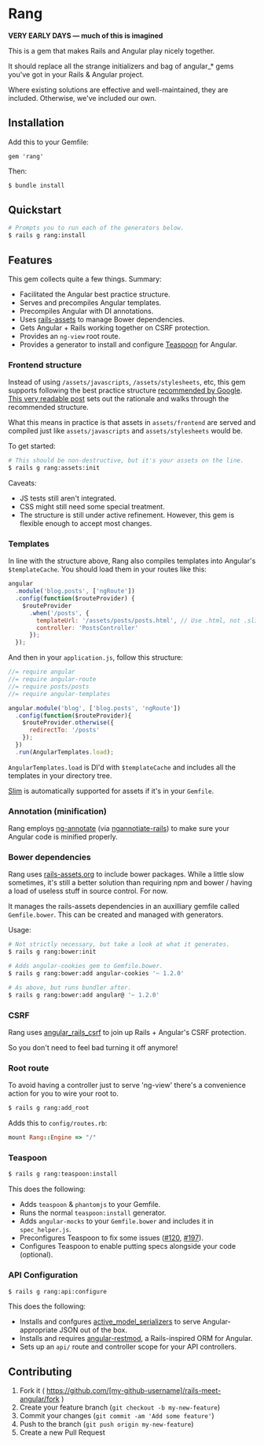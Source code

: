 # Rang

__VERY EARLY DAYS — much of this is imagined__

This is a gem that makes Rails and Angular play nicely together.

It should replace all the strange initializers and bag of angular_* gems you've
got in your Rails & Angular project.

Where existing solutions are effective and well-maintained, they are included.
Otherwise, we've included our own.

## Installation

Add this to your Gemfile:

`gem 'rang'`

Then:

```bash
$ bundle install
```

## Quickstart

```bash
# Prompts you to run each of the generators below.
$ rails g rang:install
```

## Features

This gem collects quite a few things. Summary:

* Facilitated the Angular best practice structure.
* Serves and precompiles Angular templates.
* Precompiles Angular with DI annotations.
* Uses [rails-assets](http://rails-assets.org) to manage Bower dependencies.
* Gets Angular + Rails working together on CSRF protection.
* Provides an `ng-view` root route.
* Provides a generator to install and configure [Teaspoon](https://github.com/modeset/teaspoon) for Angular.

### Frontend structure

Instead of using `/assets/javascripts`, `/assets/stylesheets`, etc, this gem
supports following the best practice structure [recommended by Google](https://docs.google.com/a/cultivatehq.com/document/d/1XXMvReO8-Awi1EZXAXS4PzDzdNvV6pGcuaF4Q9821Es/pub).
[This very readable post](https://github.com/yeoman/generator-angular/issues/109)
sets out the rationale and walks through the recommended structure.

What this means in practice is that assets in `assets/frontend` are served and
compiled just like `assets/javascripts` and `assets/stylesheets` would be.

To get started:

```bash
# This should be non-destructive, but it's your assets on the line.
$ rails g rang:assets:init
```

Caveats:

* JS tests still aren't integrated.
* CSS might still need some special treatment.
* The structure is still under active refinement. However, this gem is flexible
  enough to accept most changes.

### Templates

In line with the structure above, Rang also compiles templates into
Angular's `$templateCache`. You should load them in your routes like this:

```javascript
angular
  .module('blog.posts', ['ngRoute'])
  .config(function($routeProvider) {
    $routeProvider
      .when('/posts', {
        templateUrl: '/assets/posts/posts.html', // Use .html, not .slim, etc
        controller: 'PostsController'
      });
  });
```

And then in your `application.js`, follow this structure:

```javascript
//= require angular
//= require angular-route
//= require posts/posts
//= require angular-templates

angular.module('blog', ['blog.posts', 'ngRoute'])
  .config(function($routeProvider){
    $routeProvider.otherwise({
      redirectTo: '/posts'
    });
  })
  .run(AngularTemplates.load);
```

`AngularTemplates.load` is DI'd with `$templateCache` and includes all the templates
in your directory tree.

[Slim](https://github.com/slim-template/slim-rails) is automatically supported
for assets if it's in your `Gemfile`.

### Annotation (minification)

Rang employs [ng-annotate](https://github.com/olov/ng-annotate) (via
[ngannotiate-rails](https://github.com/kikonen/ngannotate-rails)) to make sure
your Angular code is minified properly.

### Bower dependencies

Rang uses [rails-assets.org](http://rails-assets.org/) to include
bower packages. While a little slow sometimes, it's still a better solution than
requiring npm and bower / having a load of useless stuff in source control. For now.

It manages the rails-assets dependencies in an auxilliary gemfile called
`Gemfile.bower`. This can be created and managed with generators.

Usage:

```bash
# Not strictly necessary, but take a look at what it generates.
$ rails g rang:bower:init

# Adds angular-cookies gem to Gemfile.bower.
$ rails g rang:bower:add angular-cookies '~ 1.2.0'

# As above, but runs bundler after.
$ rails g rang:bower:add angular@ '~ 1.2.0'
```

### CSRF

Rang uses [angular_rails_csrf](https://github.com/jsanders/angular_rails_csrf)
to join up Rails + Angular's CSRF protection.

So you don't need to feel bad turning it off anymore!

### Root route

To avoid having a controller just to serve 'ng-view' there's a convenience
action for you to wire your root to.

```bash
$ rails g rang:add_root
```

Adds this to `config/routes.rb`:

```ruby
mount Rang::Engine => "/"
```

### Teaspoon

```bash
$ rails g rang:teaspoon:install
```

This does the following:

* Adds `teaspoon` & `phantomjs` to your Gemfile.
* Runs the normal `teaspoon:install` generator.
* Adds `angular-mocks` to your `Gemfile.bower` and includes it in `spec_helper.js`.
* Preconfigures Teaspoon to fix some issues ([#120](https://github.com/modeset/teaspoon/issues/120), [#197](https://github.com/modeset/teaspoon/issues/197)).
* Configures Teaspoon to enable putting specs alongside your code (optional).

### API Configuration

```bash
$ rails g rang:api:configure
```

This does the following:

* Installs and confgures [active_model_serializers](https://github.com/rails-api/active_model_serializers/tree/0-9-stable)
  to serve Angular-appropriate JSON out of the box.
* Installs and requires [angular-restmod](https://github.com/platanus/angular-restmod),
  a Rails-inspired ORM for Angular.
* Sets up an `api/` route and controller scope for your API controllers.

## Contributing

1. Fork it ( https://github.com/[my-github-username]/rails-meet-angular/fork )
2. Create your feature branch (`git checkout -b my-new-feature`)
3. Commit your changes (`git commit -am 'Add some feature'`)
4. Push to the branch (`git push origin my-new-feature`)
5. Create a new Pull Request
